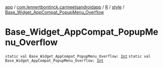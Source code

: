 [app](../../../index.md) / [com.lennertbontinck.carmeetsandroidapp](../../index.md) / [R](../index.md) / [style](index.md) / [Base_Widget_AppCompat_PopupMenu_Overflow](./-base_-widget_-app-compat_-popup-menu_-overflow.md)

# Base_Widget_AppCompat_PopupMenu_Overflow

`static val Base_Widget_AppCompat_PopupMenu_Overflow: `[`Int`](https://kotlinlang.org/api/latest/jvm/stdlib/kotlin/-int/index.html)
`static val Base_Widget_AppCompat_PopupMenu_Overflow: `[`Int`](https://kotlinlang.org/api/latest/jvm/stdlib/kotlin/-int/index.html)